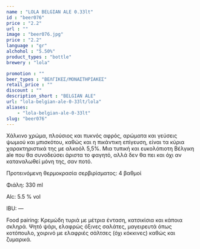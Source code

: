 ```yaml
---
name : "LOLA BELGIAN ALE 0.33lt"
id : "beer076"
price : "2.2"
url : ""
image : "beer076.jpg"
price : "2.2"
language : "gr"
alchohol : "5.50%"
product_types : "bottle"
brewery : "lola"

promotion : ""
beer_types : "ΒΕΛΓΙΚΕΣ/ΜΟΝΑΣΤΗΡΙΑΚΕΣ"
retail_price : ""
discount : ""
description_short : "BELGIAN ALE"
url: "lola-belgian-ale-0-33lt/lola"
aliases: 
    - "lola-belgian-ale-0-33lt"
slug: "beer076"
---
```


Χάλκινο χρώμα, πλούσιος και πυκνός αφρός, αρώματα και γεύσεις ψωμιού και μπισκότου, καθώς και η πικάντικη επίγευση, είναι τα κύρια χαρακτηριστικά της με αλκοόλ 5,5%. Μια τυπική και ευκολόπιοτη Βέλγικη ale που θα συνοδεύσει άριστα το φαγητό, αλλά δεν θα πει και όχι αν καταναλωθεί μόνη της, σαν ποτό.

Προτεινόμενη θερμοκρασία σερβιρίσματος: 4 βαθμοί

Φιάλη: 330 ml

Alc: 5.5 % vol

IBU: —

Food pairing: Κρεμώδη τυριά με μέτρια ένταση, κατσικίσια και κάποια σκληρά. Ψητό ψάρι, ελαφρώς όξινες σαλάτες, μαγειρευτά όπως κοτόπουλο, χοιρινό με ελαφριές σάλτσες (όχι κόκκινες) καθώς και ζυμαρικά.